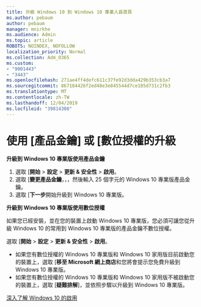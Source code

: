 ```yaml
---
title: 升級 Windows 10 到 Windows 10 專業人員首頁
ms.author: pebaum
author: pebaum
manager: mnirkhe
ms.audience: Admin
ms.topic: article
ROBOTS: NOINDEX, NOFOLLOW
localization_priority: Normal
ms.collection: Adm_O365
ms.custom:
- "9001443"
- "3443"
ms.openlocfilehash: 271ae4ff4defc611c37fe92d3dda429b353cb3a7
ms.sourcegitcommit: 867184426f2ed48e3e845544d7ce185d731c2fb3
ms.translationtype: MT
ms.contentlocale: zh-TW
ms.lasthandoff: 12/04/2019
ms.locfileid: "39814308"
---
```

# <a name="upgrade-using-either-a-product-key-or-a-digital-license"></a>使用 [產品金鑰] 或 [數位授權的升級

**升級到 Windows 10 專業版使用產品金鑰**

1. 選取 [**開始** > **設定** > **更新 & 安全性** > **啟用**。
2. 選取 [**變更產品金鑰**，，，然後輸入 25 個字元的 Windows 10 專業版產品金鑰。
3. 選取 [**下一步**開始升級到 Windows 10 專業版。

**升級到 Windows 10 專業版使用數位授權**

如果您已經安裝，並在您的裝置上啟動 Windows 10 專業版，您必須可讓您從升級 Windows 10 的常用到 Windows 10 專業版的產品金鑰不數位授權。

選取 [**開始** > **設定** > **更新 & 安全性** > **啟用**。

- 如果您有數位授權的 Windows 10 專業版和 Windows 10 家用版目前啟動您的裝置上，選取 [**移至 Microsoft 網上商店**和您將會提示您免費升級到 Windows 10 專業版。
- 如果您有數位授權的 Windows 10 專業版和 Windows 10 家用版不被啟動您的裝置上，選取 [**疑難排解**]，並依照步驟以升級到 Windows 10 專業版。

[深入了解 Windows 10 的啟用](https://support.microsoft.com/help/12440)